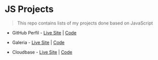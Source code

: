# JS Projects

> This repo contains lists of my projects done based on JavaScript

- GitHub Perfil - [Live Site](https://git-perfil.netlify.app/) | [Code](https://github.com/blade-01/js-playlist/tree/github-profile)

- Galeria - [Live Site](https://lagalerie.netlify.app/) | [Code](https://github.com/blade-01/js-playlist/tree/galeria)

- Cloudbase - [Live Site](https://cloudbase.netlify.app/) | [Code](https://github.com/blade-01/js-playlist/tree/weather-app)
